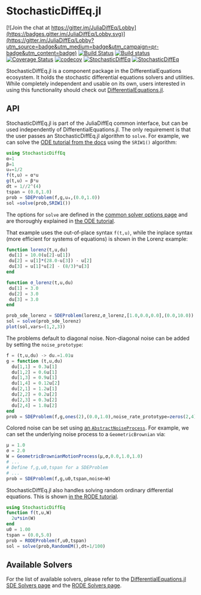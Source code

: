 # StochasticDiffEq.jl

[![Join the chat at https://gitter.im/JuliaDiffEq/Lobby](https://badges.gitter.im/JuliaDiffEq/Lobby.svg)](https://gitter.im/JuliaDiffEq/Lobby?utm_source=badge&utm_medium=badge&utm_campaign=pr-badge&utm_content=badge)
[![Build Status](https://travis-ci.org/JuliaDiffEq/StochasticDiffEq.jl.svg?branch=master)](https://travis-ci.org/JuliaDiffEq/StochasticDiffEq.jl)
[![Build status](https://ci.appveyor.com/api/projects/status/k01khnd8waktsg1q?svg=true)](https://ci.appveyor.com/project/ChrisRackauckas/stochasticdiffeq-jl)
[![Coverage Status](https://coveralls.io/repos/github/JuliaDiffEq/StochasticDiffEq.jl/badge.svg)](https://coveralls.io/github/JuliaDiffEq/StochasticDiffEq.jl)
[![codecov](https://codecov.io/gh/JuliaDiffEq/StochasticDiffEq.jl/branch/master/graph/badge.svg)](https://codecov.io/gh/JuliaDiffEq/StochasticDiffEq.jl)
[![StochasticDiffEq](http://pkg.julialang.org/badges/StochasticDiffEq_0.5.svg)](http://pkg.julialang.org/?pkg=StochasticDiffEq)
[![StochasticDiffEq](http://pkg.julialang.org/badges/StochasticDiffEq_0.6.svg)](http://pkg.julialang.org/?pkg=StochasticDiffEq)

StochasticDiffEq.jl is a component package in the DifferentialEquations ecosystem. It holds the
stochastic differential equations solvers and utilities. While completely independent
and usable on its own, users interested in using this
functionality should check out [DifferentialEquations.jl](https://github.com/JuliaDiffEq/DifferentialEquations.jl).

## API

StochasticDiffEq.jl is part of the JuliaDiffEq common interface, but can be used independently of DifferentialEquations.jl. The only requirement is that the user passes an StochasticDiffEq.jl algorithm to `solve`. For example, we can solve the [ODE tutorial from the docs](http://docs.juliadiffeq.org/latest/tutorials/sde_example.html) using the `SRIW1()` algorithm:

```julia
using StochasticDiffEq
α=1
β=1
u₀=1/2
f(t,u) = α*u
g(t,u) = β*u
dt = 1//2^(4)
tspan = (0.0,1.0)
prob = SDEProblem(f,g,u₀,(0.0,1.0))
sol =solve(prob,SRIW1())
```

The options for `solve` are defined in the [common solver options page](http://docs.juliadiffeq.org/latest/basics/common_solver_opts.html) and are thoroughly explained in [the ODE tutorial](http://docs.juliadiffeq.org/latest/tutorials/ode_example.html).

That example uses the out-of-place syntax `f(t,u)`, while the inplace syntax (more efficient for systems of equations) is shown in the Lorenz example:

```julia
function lorenz(t,u,du)
 du[1] = 10.0(u[2]-u[1])
 du[2] = u[1]*(28.0-u[3]) - u[2]
 du[3] = u[1]*u[2] - (8/3)*u[3]
end

function σ_lorenz(t,u,du)
 du[1] = 3.0
 du[2] = 3.0
 du[3] = 3.0
end

prob_sde_lorenz = SDEProblem(lorenz,σ_lorenz,[1.0,0.0,0.0],(0.0,10.0))
sol = solve(prob_sde_lorenz)
plot(sol,vars=(1,2,3))
```

The problems default to diagonal noise. Non-diagonal noise can be added by setting
the `noise_prototype`:

```julia
f = (t,u,du) -> du.=1.01u
g = function (t,u,du)
  du[1,1] = 0.3u[1]
  du[1,2] = 0.6u[1]
  du[1,3] = 0.9u[1]
  du[1,4] = 0.12u[2]
  du[2,1] = 1.2u[1]
  du[2,2] = 0.2u[2]
  du[2,3] = 0.3u[2]
  du[2,4] = 1.8u[2]
end
prob = SDEProblem(f,g,ones(2),(0.0,1.0),noise_rate_prototype=zeros(2,4))
```

Colored noise can be set using [an `AbstractNoiseProcess`](http://docs.juliadiffeq.org/latest/features/noise_process.html). For example, we can set the underlying noise process to a `GeometricBrownian` via:

```julia
μ = 1.0
σ = 2.0
W = GeometricBrownianMotionProcess(μ,σ,0.0,1.0,1.0)
# ...
# Define f,g,u0,tspan for a SDEProblem
# ...
prob = SDEProblem(f,g,u0,tspan,noise=W)
```

StochasticDiffEq.jl also handles solving random ordinary differential equations. This is shown [in the RODE tutorial](http://docs.juliadiffeq.org/latest/tutorials/rode_example.html). 

```julia 
using StochasticDiffEq
function f(t,u,W)
  2u*sin(W)
end
u0 = 1.00
tspan = (0.0,5.0)
prob = RODEProblem(f,u0,tspan)
sol = solve(prob,RandomEM(),dt=1/100)
```

## Available Solvers

For the list of available solvers, please refer to the [DifferentialEquations.jl SDE Solvers page](http://docs.juliadiffeq.org/latest/solvers/sde_solve.html) and the [RODE Solvers page](http://docs.juliadiffeq.org/latest/solvers/rode_solve.html).
